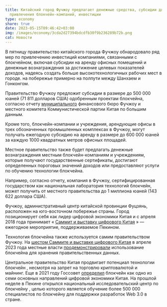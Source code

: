 ```yaml
---
title: Китайский город Фучжоу предлагает денежные средства, субсидии для
  привлечения блокчейн-компаний, инвестиции
type: economy
share: true
date: 2023-05-15T09:46:42+03:00
img: /images/economy/3cda2d27394bdcdfb30f9b236289b72b.png
cat: Новости
---
```

В пятницу правительство китайского города Фучжоу обнародовало ряд мер по привлечению инвестиций компаниями, связанными с блокчейном, включая субсидии на аренду офисных помещений и денежные вознаграждения за достижение целевых показателей доходов, надеясь создать больше высокотехнологичных рабочих мест в городе. на побережье примерно на полпути между Шанхаем и Гонконгом.

Правительство Фучжоу предложит субсидии в размере до 500 000 юаней (71 811 долларов США) одобренным проектам блокчейна, согласно отчету [муниципального](https://www.fuzhou.gov.cn/zwgk/gzdt/rcyw/202305/t20230512_4602303.htm) финансового бюро Фучжоу и местного комитета Коммунистической партии Китая по большим данным.

Кроме того, блокчейн-компании и учреждения, арендующие офисы в трех обозначенных промышленных комплексах в Фучжоу, могут получать ежегодную субсидию на аренду в размере до 600 000 юаней за каждую 1000 квадратных метров офисных площадей. 

Местное правительство также будет предлагать денежные вознаграждения местным блокчейн-компаниям и учреждениям, которые получают государственные сертификаты, достигают определенных пороговых значений доходов или предоставляют услуги по обучению технологии блокчейна.

Например, согласно отчету, компания в Фучжоу, сертифицированная государством как национальная лаборатория технологий блокчейн, может получить от местного правительства до 1 миллиона юаней (143 622 доллара США). 

Фучжоу, административный центр китайской провинции Фуцзянь, расположен на юго-восточном побережье страны. Город позиционирует себя как лидер цифровой экономики Китая и с апреля 2018 года принимает « [Саммит и выставку цифрового Китая](http://www.xinhuanet.com/english/2018-04/21/c_137127265.htm) » — ежегодное мероприятие, поддерживаемое Пекином.

Технология блокчейна также используется самим правительством Фучжоу. На [шестом Саммите и выставке цифрового Китая](https://www.chinadaily.com.cn/a/202305/05/WS6454bad5a310b6054fad146c.html) в апреле 2023 года местные власти [продемонстрировали](http://mzt.fujian.gov.cn/yw/mzdt/202305/t20230504_6162845.htm) использование блокчейна для хранения правительственных данных.

Центральное правительство Китая продвигает потенциал технологии блокчейн , несмотря на запрет на торговлю криптовалютой и майнинг. Еще в 2021 году Госсовет [определил](http://www.gov.cn/zhengce/content/2022-01/12/content_5667817.htm) блокчейн как одно из семи основных направлений цифровой экономики Китая. На прошлой неделе в Пекине открылся национальный исследовательский центр по блокчейну , целью которого является обучение более 500 000 специалистов по блокчейну для поддержки разработок Web 3.0 в стране.